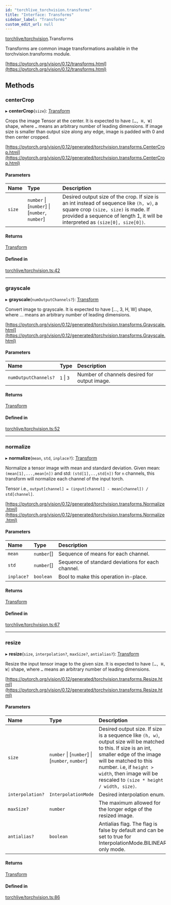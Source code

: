 ```yaml
---
id: "torchlive_torchvision.transforms"
title: "Interface: Transforms"
sidebar_label: "Transforms"
custom_edit_url: null
---
```


[torchlive/torchvision](../modules/torchlive_torchvision.md).Transforms

Transforms are common image transformations available in the
torchvision.transforms module.

[https://pytorch.org/vision/0.12/transforms.html](https://pytorch.org/vision/0.12/transforms.html)

## Methods

### centerCrop

▸ **centerCrop**(`size`): [Transform](../modules/torchlive_torchvision.md#transform)

Crops the image Tensor at the center. It is expected to have `[…, H, W]`
shape, where `…` means an arbitrary number of leading dimensions. If image
size is smaller than output size along any edge, image is padded with 0
and then center cropped.

[https://pytorch.org/vision/0.12/generated/torchvision.transforms.CenterCrop.html](https://pytorch.org/vision/0.12/generated/torchvision.transforms.CenterCrop.html)

#### Parameters

| Name | Type | Description |
| :------ | :------ | :------ |
| `size` | `number` \| [`number`] \| [`number`, `number`] | Desired output size of the crop. If size is an int instead of sequence like `(h, w)`, a square crop `(size, size)` is made. If provided a sequence of length 1, it will be interpreted as `(size[0], size[0])`. |

#### Returns

[Transform](../modules/torchlive_torchvision.md#transform)

#### Defined in

[torchlive/torchvision.ts:42](https://github.com/pytorch/live/blob/191cde4/react-native-pytorch-core/src/torchlive/torchvision.ts#L42)

___

### grayscale

▸ **grayscale**(`numOutputChannels?`): [Transform](../modules/torchlive_torchvision.md#transform)

Convert image to grayscale. It is expected to have […, 3, H, W] shape,
where … means an arbitrary number of leading dimensions.

[https://pytorch.org/vision/0.12/generated/torchvision.transforms.Grayscale.html](https://pytorch.org/vision/0.12/generated/torchvision.transforms.Grayscale.html)

#### Parameters

| Name | Type | Description |
| :------ | :------ | :------ |
| `numOutputChannels?` | ``1`` \| ``3`` | Number of channels desired for output image. |

#### Returns

[Transform](../modules/torchlive_torchvision.md#transform)

#### Defined in

[torchlive/torchvision.ts:52](https://github.com/pytorch/live/blob/191cde4/react-native-pytorch-core/src/torchlive/torchvision.ts#L52)

___

### normalize

▸ **normalize**(`mean`, `std`, `inplace?`): [Transform](../modules/torchlive_torchvision.md#transform)

Normalize a tensor image with mean and standard deviation. Given mean:
`(mean[1],...,mean[n])` and std: `(std[1],..,std[n])` for `n` channels,
this transform will normalize each channel of the input torch.

Tensor i.e., `output[channel] = (input[channel] - mean[channel]) / std[channel]`.

[https://pytorch.org/vision/0.12/generated/torchvision.transforms.Normalize.html](https://pytorch.org/vision/0.12/generated/torchvision.transforms.Normalize.html)

#### Parameters

| Name | Type | Description |
| :------ | :------ | :------ |
| `mean` | `number`[] | Sequence of means for each channel. |
| `std` | `number`[] | Sequence of standard deviations for each channel. |
| `inplace?` | `boolean` | Bool to make this operation in-place. |

#### Returns

[Transform](../modules/torchlive_torchvision.md#transform)

#### Defined in

[torchlive/torchvision.ts:67](https://github.com/pytorch/live/blob/191cde4/react-native-pytorch-core/src/torchlive/torchvision.ts#L67)

___

### resize

▸ **resize**(`size`, `interpolation?`, `maxSize?`, `antialias?`): [Transform](../modules/torchlive_torchvision.md#transform)

Resize the input tensor image to the given size. It is expected to have
`[…, H, W]` shape, where `…` means an arbitrary number of leading
dimensions.

[https://pytorch.org/vision/0.12/generated/torchvision.transforms.Resize.html](https://pytorch.org/vision/0.12/generated/torchvision.transforms.Resize.html)

#### Parameters

| Name | Type | Description |
| :------ | :------ | :------ |
| `size` | `number` \| [`number`] \| [`number`, `number`] | Desired output size. If size is a sequence like `(h, w)`, output size will be matched to this. If size is an int, smaller edge of the image will be matched to this number. i.e, if `height > width`, then image will be rescaled to `(size * height / width, size)`. |
| `interpolation?` | `InterpolationMode` | Desired interpolation enum. |
| `maxSize?` | `number` | The maximum allowed for the longer edge of the resized image. |
| `antialias?` | `boolean` | Antialias flag. The flag is false by default and can be set to true for InterpolationMode.BILINEAR only mode. |

#### Returns

[Transform](../modules/torchlive_torchvision.md#transform)

#### Defined in

[torchlive/torchvision.ts:86](https://github.com/pytorch/live/blob/191cde4/react-native-pytorch-core/src/torchlive/torchvision.ts#L86)
